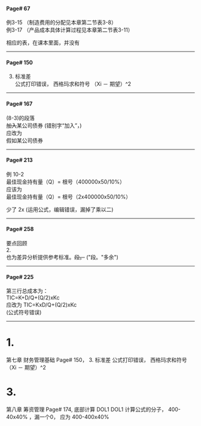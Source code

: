 #### Page# 67
例3-15 （制造费用的分配见本章第二节表3-8）  
例3-17 （产品成本具体计算过程见本章第二节表3-11）  

相应的表，在课本里面，并没有   

____


#### Page# 150
3. 标准差  
公式打印错误， 西格玛求和符号 （Xi － 期望）^2   

___

#### Page# 167
(8-3)的段落  
~~加入~~某公司债券  (错别字“加入”，)   
应改为  
假如某公司债券
___

#### Page# 213
例 10-2  
最佳现金持有量（Q）= 根号（400000x50/10%）  
应该为  
最佳现金持有量（Q）= 根号（2x400000x50/10%）  

少了 2x (运用公式，编辑错误，漏掉了乘以二)  

___

#### Page# 258
要点回顾  
2.  
也为差异分析提供参考标准。~~段。~~ ("段。"多余")
___ 

#### Page# 225
第三行总成本为：  
TIC=K+D/Q+(Q/2)xKc    
应改为 TIC=KxD/Q+(Q/2)xKc  
(公式符号错误)
___


# 1.
第七章 财务管理基础
Page# 150，
3. 标准差
公式打印错误， 西格玛求和符号 （Xi － 期望）^2 



# 3.
第八章 筹资管理
Page# 174,
底部计算  DOL1
DOL1 计算公式的分子， 400-40x40% ，漏一个0，
应为 400-400x40%




